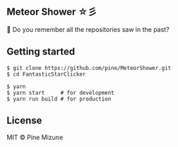 Meteor Shower ☆彡
-----------------

:star2: Do you remember all the repositories saw in the past?

## Getting started

```
$ git clone https://github.com/pine/MeteorShower.git
$ cd FantasticStarClicker

$ yarn
$ yarn start     # for development
$ yarn run build # for production
```

## License
MIT &copy; Pine Mizune
